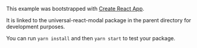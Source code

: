 This example was bootstrapped with [Create React App](https://github.com/facebook/create-react-app).

It is linked to the universal-react-modal package in the parent directory for development purposes.

You can run `yarn install` and then `yarn start` to test your package.
